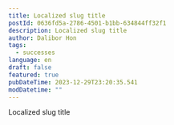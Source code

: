 ```yaml
---
title: Localized slug title
postId: 0636fd5a-2786-4501-b1bb-634844ff32f1
description: Localized slug title
author: Dalibor Hon
tags:
  - successes
language: en
draft: false
featured: true
pubDateTime: 2023-12-29T23:20:35.541
modDatetime: ""
---
```

Localized slug title
